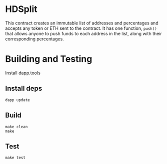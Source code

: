 # HDSplit

This contract creates an immutable list of addresses and percentages and accepts
any token or ETH sent to the contract.  It has one function, `push()` that allows
anyone to push funds to each address in the list, along with their corresponding
percentages.

# Building and Testing

Install [dapp.tools](https://dapp.tools)

## Install deps
```
dapp update
```

## Build
```
make clean
make
```

## Test
```
make test
```